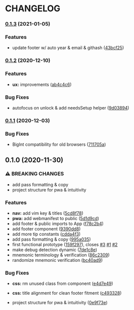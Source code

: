 # CHANGELOG

### [0.1.3](https://github.com/SrsSec/SrsPass-pwa/compare/v0.1.2...v0.1.3) (2021-01-05)


### Features

* update footer w/ auto year & email & githash ([43bcf25](https://github.com/SrsSec/SrsPass-pwa/commit/43bcf2534ac9d50c3e4e9488d5fa271f6b2074f7))

### [0.1.2](https://github.com/SrsSec/SrsPass-pwa/compare/v0.1.1...v0.1.2) (2020-12-10)


### Features

* **ux:** improvements ([ab4c4c6](https://github.com/SrsSec/SrsPass-pwa/commit/ab4c4c686a651a8579656252781c7d59f42e9ac1))


### Bug Fixes

* autofocus on unlock & add needsSetup helper ([9d03894](https://github.com/SrsSec/SrsPass-pwa/commit/9d03894f221deee69cc50ab3c893dc0d92177215))

### [0.1.1](https://github.com/SrsSec/SrsPass-pwa/compare/v0.1.0...v0.1.1) (2020-12-03)


### Bug Fixes

* BigInt compatibility for old browsers ([711705a](https://github.com/SrsSec/SrsPass-pwa/commit/711705a0e539ce24da5e42bd026e3fd79c9ea750))

## 0.1.0 (2020-11-30)


### ⚠ BREAKING CHANGES

* add pass formatting & copy
* project structure for pwa & intuitivity

### Features

* **nav:** add vim key & titles ([5cd8f78](https://github.com/SrsSec/SrsPass-pwa/commit/5cd8f787314ad0eb6409a497804be4b00537f4db))
* **pwa:** add webmanifest to public ([5d1d9cd](https://github.com/SrsSec/SrsPass-pwa/commit/5d1d9cd10de956ae9b24bccb5c994701d746757e))
* add footer & public imports to App ([f78c2b4](https://github.com/SrsSec/SrsPass-pwa/commit/f78c2b4849637e8fce5cde5dcbdc2114b6f85aad))
* add footer component ([9390dd8](https://github.com/SrsSec/SrsPass-pwa/commit/9390dd8fcaafcacb785c48c91344d9df726a960e))
* add more tip constants ([cdda4f3](https://github.com/SrsSec/SrsPass-pwa/commit/cdda4f35ddab65659597358d2e13a254a6cc8a1e))
* add pass formatting & copy ([995a035](https://github.com/SrsSec/SrsPass-pwa/commit/995a035cc1d09cee41ea8ff947e37935e5ca9262))
* first functional prototype ([159f297](https://github.com/SrsSec/SrsPass-pwa/commit/159f297b8b0cf8e48cbc74126f0f7aa94426306b)), closes [#3](https://github.com/SrsSec/SrsPass-pwa/issues/3) [#1](https://github.com/SrsSec/SrsPass-pwa/issues/1) [#2](https://github.com/SrsSec/SrsPass-pwa/issues/2)
* make debug detection dynamic ([7de1c8e](https://github.com/SrsSec/SrsPass-pwa/commit/7de1c8e65d6866735d453b0fa8457d595fa30db3))
* mnemonic terminology & verification ([86c2309](https://github.com/SrsSec/SrsPass-pwa/commit/86c2309c7025179e790ad15961746abf69228a67))
* randomize mnemonic verification ([bc40ad9](https://github.com/SrsSec/SrsPass-pwa/commit/bc40ad9884a065594640f74ae2d5958ccfeec2c5))


### Bug Fixes

* **css:** rm unused class from component ([e4d7e49](https://github.com/SrsSec/SrsPass-pwa/commit/e4d7e4971e347cff463eb03825499dd23f013f1b))
* **css:** title alignment for clean footer fitment ([c493328](https://github.com/SrsSec/SrsPass-pwa/commit/c493328b114116a3847d69d6837edec113d69f9c))


* project structure for pwa & intuitivity ([0e9f73e](https://github.com/SrsSec/SrsPass-pwa/commit/0e9f73e39d89d8268469bb3a3f7cf68a428a4ded))
